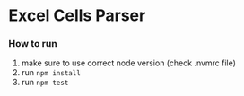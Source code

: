 # Excel Cells Parser

### How to run

1. make sure to use correct node version (check .nvmrc file)
2. run `npm install`
3. run `npm test`
